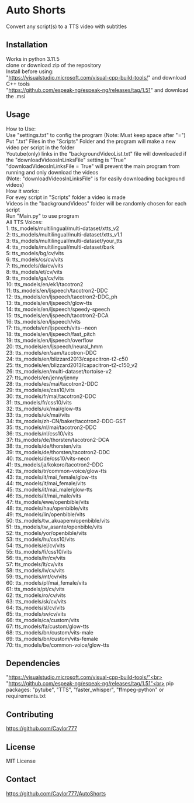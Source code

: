 # Auto Shorts
Convert any script(s) to a TTS video with subtitles

## Installation
Works in python 3.11.5<br>
clone or download zip of the repository<br>
Install before using:<br>
"https://visualstudio.microsoft.com/visual-cpp-build-tools/" and download C++ tools<br>
"https://github.com/espeak-ng/espeak-ng/releases/tag/1.51" and download the .msi

## Usage
How to Use:<br>
    Use "settings.txt" to config the program (Note: Must keep space after "=")<br>
    Put ".txt" Files in the "Scripts" Folder and the program will make a new video per script in the folder<br>
    Youtube(only) links in the "backgroundVideoList.txt" file will downloaded if the "downloadVideosInLinksFile" setting is "True"<br>
    "downloadVideosInLinksFile = True" will prevent the main program from running and only download the videos<br>
    (Note: "downloadVideosInLinksFile" is for easily downloading background videos)<br>
How it works:<br>
    For evey script in "Scripts" folder a video is made<br>
    Videos in the "backgroundVideos" folder will be randomly chosen for each script<br>
    Run "Main.py" to use program<br>
All TTS Voices:<br>
    1: tts_models/multilingual/multi-dataset/xtts_v2<br>
    2: tts_models/multilingual/multi-dataset/xtts_v1.1<br>
    3: tts_models/multilingual/multi-dataset/your_tts<br>
    4: tts_models/multilingual/multi-dataset/bark<br>
    5: tts_models/bg/cv/vits<br>
    6: tts_models/cs/cv/vits<br>
    7: tts_models/da/cv/vits<br>
    8: tts_models/et/cv/vits<br>
    9: tts_models/ga/cv/vits<br>
    10: tts_models/en/ek1/tacotron2<br>
    11: tts_models/en/ljspeech/tacotron2-DDC<br>
    12: tts_models/en/ljspeech/tacotron2-DDC_ph<br>
    13: tts_models/en/ljspeech/glow-tts<br>
    14: tts_models/en/ljspeech/speedy-speech<br>
    15: tts_models/en/ljspeech/tacotron2-DCA<br>
    16: tts_models/en/ljspeech/vits<br>
    17: tts_models/en/ljspeech/vits--neon<br>
    18: tts_models/en/ljspeech/fast_pitch<br>
    19: tts_models/en/ljspeech/overflow<br>
    20: tts_models/en/ljspeech/neural_hmm<br>
    23: tts_models/en/sam/tacotron-DDC<br>
    24: tts_models/en/blizzard2013/capacitron-t2-c50<br>
    25: tts_models/en/blizzard2013/capacitron-t2-c150_v2<br>
    26: tts_models/en/multi-dataset/tortoise-v2<br>
    27: tts_models/en/jenny/jenny<br>
    28: tts_models/es/mai/tacotron2-DDC<br>
    29: tts_models/es/css10/vits<br>
    30: tts_models/fr/mai/tacotron2-DDC<br>
    31: tts_models/fr/css10/vits<br>
    32: tts_models/uk/mai/glow-tts<br>
    33: tts_models/uk/mai/vits<br>
    34: tts_models/zh-CN/baker/tacotron2-DDC-GST<br>
    35: tts_models/nl/mai/tacotron2-DDC<br>
    36: tts_models/nl/css10/vits<br>
    37: tts_models/de/thorsten/tacotron2-DCA<br>
    38: tts_models/de/thorsten/vits<br>
    39: tts_models/de/thorsten/tacotron2-DDC<br>
    40: tts_models/de/css10/vits-neon<br>
    41: tts_models/ja/kokoro/tacotron2-DDC<br>
    42: tts_models/tr/common-voice/glow-tts<br>
    43: tts_models/it/mai_female/glow-tts<br>
    44: tts_models/it/mai_female/vits<br>
    45: tts_models/it/mai_male/glow-tts<br>
    46: tts_models/it/mai_male/vits<br>
    47: tts_models/ewe/openbible/vits<br>
    48: tts_models/hau/openbible/vits<br>
    49: tts_models/lin/openbible/vits<br>
    50: tts_models/tw_akuapem/openbible/vits<br>
    51: tts_models/tw_asante/openbible/vits<br>
    52: tts_models/yor/openbible/vits<br>
    53: tts_models/hu/css10/vits<br>
    54: tts_models/el/cv/vits<br>
    55: tts_models/fi/css10/vits<br>
    56: tts_models/hr/cv/vits<br>
    57: tts_models/lt/cv/vits<br>
    58: tts_models/lv/cv/vits<br>
    59: tts_models/mt/cv/vits<br>
    60: tts_models/pl/mai_female/vits<br>
    61: tts_models/pt/cv/vits<br>
    62: tts_models/ro/cv/vits<br>
    63: tts_models/sk/cv/vits<br>
    64: tts_models/sl/cv/vits<br>
    65: tts_models/sv/cv/vits<br>
    66: tts_models/ca/custom/vits<br>
    67: tts_models/fa/custom/glow-tts<br>
    68: tts_models/bn/custom/vits-male<br>
    69: tts_models/bn/custom/vits-female<br>
    70: tts_models/be/common-voice/glow-tts<br>

## Dependencies
"https://visualstudio.microsoft.com/visual-cpp-build-tools/"<br>
"https://github.com/espeak-ng/espeak-ng/releases/tag/1.51"<br>
pip packages: "pytube", "TTS", "faster_whisper", "ffmpeg-python" or requirements.txt

## Contributing
https://github.com/Caylor777

## License
MIT License

## Contact
https://github.com/Caylor777/AutoShorts
